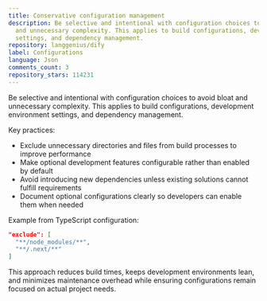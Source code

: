 ```yaml
---
title: Conservative configuration management
description: Be selective and intentional with configuration choices to avoid bloat
  and unnecessary complexity. This applies to build configurations, development environment
  settings, and dependency management.
repository: langgenius/dify
label: Configurations
language: Json
comments_count: 3
repository_stars: 114231
---
```


Be selective and intentional with configuration choices to avoid bloat and unnecessary complexity. This applies to build configurations, development environment settings, and dependency management.

Key practices:
- Exclude unnecessary directories and files from build processes to improve performance
- Make optional development features configurable rather than enabled by default
- Avoid introducing new dependencies unless existing solutions cannot fulfill requirements
- Document optional configurations clearly so developers can enable them when needed

Example from TypeScript configuration:
```json
"exclude": [
  "**/node_modules/**",
  "**/.next/**"
]
```

This approach reduces build times, keeps development environments lean, and minimizes maintenance overhead while ensuring configurations remain focused on actual project needs.